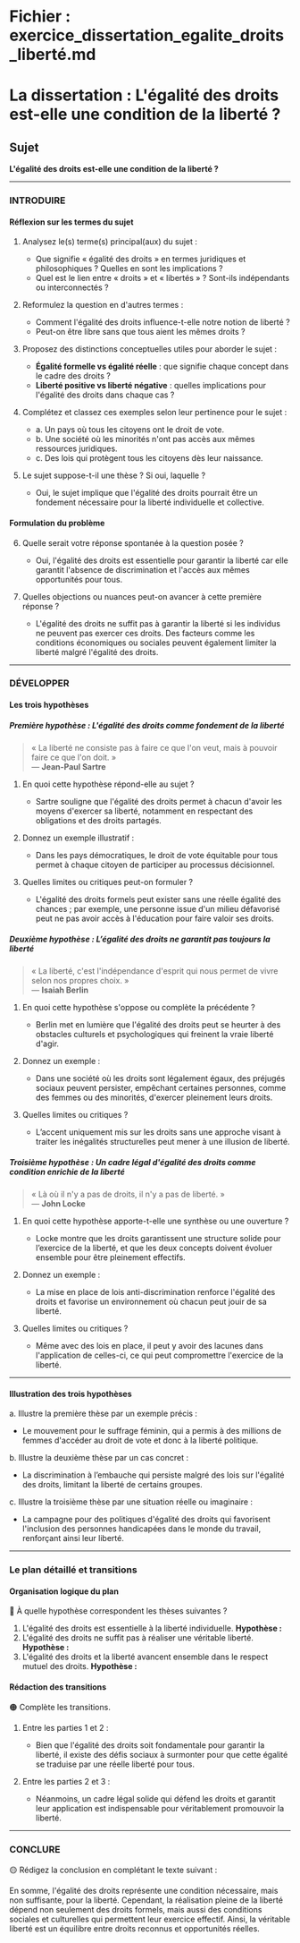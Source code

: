 # Fichier : exercice_dissertation_egalite_droits_liberté.md

# La dissertation : L'égalité des droits est-elle une condition de la liberté ?

## Sujet
**L'égalité des droits est-elle une condition de la liberté ?**

---

### INTRODUIRE

#### Réflexion sur les termes du sujet

1. Analysez le(s) terme(s) principal(aux) du sujet :
   - Que signifie « égalité des droits » en termes juridiques et philosophiques ? Quelles en sont les implications ?
   - Quel est le lien entre « droits » et « libertés » ? Sont-ils indépendants ou interconnectés ?

2. Reformulez la question en d'autres termes :
   - Comment l'égalité des droits influence-t-elle notre notion de liberté ?
   - Peut-on être libre sans que tous aient les mêmes droits ?

3. Proposez des distinctions conceptuelles utiles pour aborder le sujet :
   - **Égalité formelle vs égalité réelle** : que signifie chaque concept dans le cadre des droits ?
   - **Liberté positive vs liberté négative** : quelles implications pour l'égalité des droits dans chaque cas ?

4. Complétez et classez ces exemples selon leur pertinence pour le sujet :
   - a. Un pays où tous les citoyens ont le droit de vote.
   - b. Une société où les minorités n'ont pas accès aux mêmes ressources juridiques.
   - c. Des lois qui protègent tous les citoyens dès leur naissance.

5. Le sujet suppose-t-il une thèse ? Si oui, laquelle ?
   - Oui, le sujet implique que l'égalité des droits pourrait être un fondement nécessaire pour la liberté individuelle et collective.

#### Formulation du problème

6. Quelle serait votre réponse spontanée à la question posée ?
   - Oui, l'égalité des droits est essentielle pour garantir la liberté car elle garantit l'absence de discrimination et l'accès aux mêmes opportunités pour tous.

7. Quelles objections ou nuances peut-on avancer à cette première réponse ?
   - L'égalité des droits ne suffit pas à garantir la liberté si les individus ne peuvent pas exercer ces droits. Des facteurs comme les conditions économiques ou sociales peuvent également limiter la liberté malgré l'égalité des droits.

---

### DÉVELOPPER

#### Les trois hypothèses

##### Première hypothèse : L'égalité des droits comme fondement de la liberté

> « La liberté ne consiste pas à faire ce que l'on veut, mais à pouvoir faire ce que l'on doit. »  
— **Jean-Paul Sartre**

1. En quoi cette hypothèse répond-elle au sujet ?
   - Sartre souligne que l'égalité des droits permet à chacun d'avoir les moyens d'exercer sa liberté, notamment en respectant des obligations et des droits partagés.

2. Donnez un exemple illustratif :
   - Dans les pays démocratiques, le droit de vote équitable pour tous permet à chaque citoyen de participer au processus décisionnel.

3. Quelles limites ou critiques peut-on formuler ?
   - L'égalité des droits formels peut exister sans une réelle égalité des chances ; par exemple, une personne issue d'un milieu défavorisé peut ne pas avoir accès à l'éducation pour faire valoir ses droits.

##### Deuxième hypothèse : L’égalité des droits ne garantit pas toujours la liberté

> « La liberté, c'est l'indépendance d'esprit qui nous permet de vivre selon nos propres choix. »  
— **Isaiah Berlin**

1. En quoi cette hypothèse s'oppose ou complète la précédente ?
   - Berlin met en lumière que l'égalité des droits peut se heurter à des obstacles culturels et psychologiques qui freinent la vraie liberté d'agir.

2. Donnez un exemple :
   - Dans une société où les droits sont légalement égaux, des préjugés sociaux peuvent persister, empêchant certaines personnes, comme des femmes ou des minorités, d'exercer pleinement leurs droits.

3. Quelles limites ou critiques ?
   - L’accent uniquement mis sur les droits sans une approche visant à traiter les inégalités structurelles peut mener à une illusion de liberté.

##### Troisième hypothèse : Un cadre légal d'égalité des droits comme condition enrichie de la liberté

> « Là où il n'y a pas de droits, il n'y a pas de liberté. »  
— **John Locke**

1. En quoi cette hypothèse apporte-t-elle une synthèse ou une ouverture ?
   - Locke montre que les droits garantissent une structure solide pour l’exercice de la liberté, et que les deux concepts doivent évoluer ensemble pour être pleinement effectifs.

2. Donnez un exemple :
   - La mise en place de lois anti-discrimination renforce l'égalité des droits et favorise un environnement où chacun peut jouir de sa liberté.

3. Quelles limites ou critiques ?
   - Même avec des lois en place, il peut y avoir des lacunes dans l'application de celles-ci, ce qui peut compromettre l'exercice de la liberté.

---

#### Illustration des trois hypothèses

a. Illustre la première thèse par un exemple précis : 
   - Le mouvement pour le suffrage féminin, qui a permis à des millions de femmes d'accéder au droit de vote et donc à la liberté politique.

b. Illustre la deuxième thèse par un cas concret : 
   - La discrimination à l’embauche qui persiste malgré des lois sur l'égalité des droits, limitant la liberté de certains groupes.

c. Illustre la troisième thèse par une situation réelle ou imaginaire :
   - La campagne pour des politiques d'égalité des droits qui favorisent l'inclusion des personnes handicapées dans le monde du travail, renforçant ainsi leur liberté.

---

### Le plan détaillé et transitions

#### Organisation logique du plan

🔴 À quelle hypothèse correspondent les thèses suivantes ?

1. L'égalité des droits est essentielle à la liberté individuelle. **Hypothèse :**
2. L'égalité des droits ne suffit pas à réaliser une véritable liberté. **Hypothèse :**
3. L'égalité des droits et la liberté avancent ensemble dans le respect mutuel des droits. **Hypothèse :**

#### Rédaction des transitions

🟠 Complète les transitions.

1. Entre les parties 1 et 2 :  
   - Bien que l'égalité des droits soit fondamentale pour garantir la liberté, il existe des défis sociaux à surmonter pour que cette égalité se traduise par une réelle liberté pour tous.

2. Entre les parties 2 et 3 :  
   - Néanmoins, un cadre légal solide qui défend les droits et garantit leur application est indispensable pour véritablement promouvoir la liberté.

---

### CONCLURE

🟡 Rédigez la conclusion en complétant le texte suivant :

En somme, l'égalité des droits représente une condition nécessaire, mais non suffisante, pour la liberté. Cependant, la réalisation pleine de la liberté dépend non seulement des droits formels, mais aussi des conditions sociales et culturelles qui permettent leur exercice effectif. Ainsi, la véritable liberté est un équilibre entre droits reconnus et opportunités réelles.